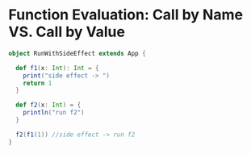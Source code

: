 # Function Evaluation: Call by Name VS. Call by Value

```scala
object RunWithSideEffect extends App {

  def f1(x: Int): Int = {
    print("side effect -> ")
    return 1
  }

  def f2(x: Int) = {
    println("run f2")
  }

  f2(f1(1)) //side effect -> run f2
}
```
